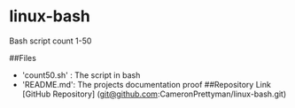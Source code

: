 # linux-bash
Bash script count 1-50

##Files
- 'count50.sh' : The script in bash
- 'README.md': The projects documentation proof
##Repository Link
[GitHub Repository] (git@github.com:CameronPrettyman/linux-bash.git)


